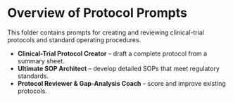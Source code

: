 # Overview of Protocol Prompts

This folder contains prompts for creating and reviewing clinical-trial protocols and standard operating procedures.

- **Clinical-Trial Protocol Creator** – draft a complete protocol from a summary sheet.
- **Ultimate SOP Architect** – develop detailed SOPs that meet regulatory standards.
- **Protocol Reviewer & Gap-Analysis Coach** – score and improve existing protocols.
